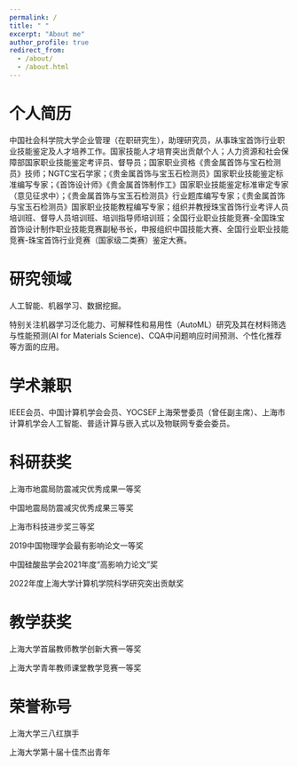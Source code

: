 ```yaml
---
permalink: /
title: " "
excerpt: "About me"
author_profile: true
redirect_from: 
  - /about/
  - /about.html
---
```


个人简历
======
中国社会科学院大学企业管理（在职研究生），助理研究员，从事珠宝首饰行业职业技能鉴定及人才培养工作。国家技能人才培育突出贡献个人；人力资源和社会保障部国家职业技能鉴定考评员、督导员；国家职业资格《贵金属首饰与宝石检测员》技师；NGTC宝石学家；《贵金属首饰与宝玉石检测员》国家职业技能鉴定标准编写专家；《首饰设计师》《贵金属首饰制作工》国家职业技能鉴定标准审定专家（意见征求中）；《贵金属首饰与宝玉石检测员》行业题库编写专家；《贵金属首饰与宝玉石检测员》国家职业技能教程编写专家；组织并教授珠宝首饰行业考评人员培训班、督导人员培训班、培训指导师培训班；全国行业职业技能竞赛-全国珠宝首饰设计制作职业技能竞赛副秘书长，申报组织中国技能大赛、全国行业职业技能竞赛-珠宝首饰行业竞赛（国家级二类赛）鉴定大赛。

研究领域
======
人工智能、机器学习、数据挖掘。

特别关注机器学习泛化能力、可解释性和易用性（AutoML）研究及其在材料筛选与性能预测(AI for Materials Science)、CQA中问题响应时间预测、个性化推荐等方面的应用。


学术兼职
======
IEEE会员、中国计算机学会会员、YOCSEF上海荣誉委员（曾任副主席）、上海市计算机学会人工智能、普适计算与嵌入式以及物联网专委会委员。

科研获奖
======
上海市地震局防震减灾优秀成果一等奖

中国地震局防震减灾优秀成果三等奖

上海市科技进步奖三等奖

2019中国物理学会最有影响论文一等奖

中国硅酸盐学会2021年度“高影响力论文”奖

2022年度上海大学计算机学院科学研究突出贡献奖

教学获奖
======
上海大学首届教师教学创新大赛一等奖

上海大学青年教师课堂教学竞赛一等奖

荣誉称号
======
上海大学三八红旗手

上海大学第十届十佳杰出青年






